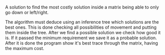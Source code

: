 A solution to find the most costly solution inside a matrix being able to only go down or left/right.

The algorithm must deduce using an inference tree which solutions are the best ones. This is done checking all possibilities of movement and putting them inside the tree. After we find a possible solution we check how good it is. If it passed the minimum requirement we save it as a probable solution. After it is done the program show it's best trace through the matrix, having the maximum cost.